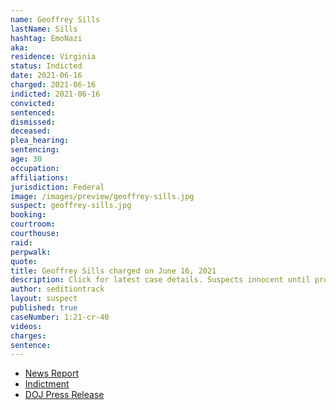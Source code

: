 ```yaml
---
name: Geoffrey Sills
lastName: Sills
hashtag: EmoNazi
aka:
residence: Virginia
status: Indicted
date: 2021-06-16
charged: 2021-06-16
indicted: 2021-06-16
convicted:
sentenced:
dismissed:
deceased:
plea_hearing:
sentencing:
age: 30
occupation:
affiliations:
jurisdiction: Federal
image: /images/preview/geoffrey-sills.jpg
suspect: geoffrey-sills.jpg
booking:
courtroom:
courthouse:
raid:
perpwalk:
quote:
title: Geoffrey Sills charged on June 16, 2021
description: Click for latest case details. Suspects innocent until proven guilty.
author: seditiontrack
layout: suspect
published: true
caseNumber: 1:21-cr-40
videos:
charges:
sentence:
---
```


- [News Report](https://www.msn.com/en-us/news/us/virginia-man-assaulted-police-with-baton-poles-in-capitol-tunnel-doj-says/ar-AALp292)
- [Indictment](https://www.justice.gov/usao-dc/case-multi-defendant/file/1405881/download)
- [DOJ Press Release](https://www.justice.gov/usao-dc/pr/virginia-man-arrested-assault-law-enforcement-during-jan-6-capitol-breach)
